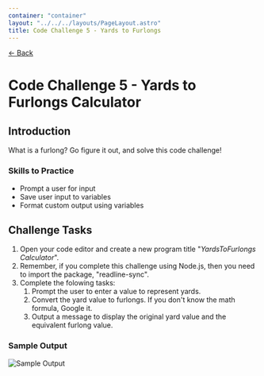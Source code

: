 ```yaml
---
container: "container"
layout: "../../../layouts/PageLayout.astro"
title: Code Challenge 5 - Yards to Furlongs
---
```


[← Back](/comp-sci/code-challenges/)

# Code Challenge 5 - Yards to Furlongs Calculator

## Introduction

What is a furlong? Go figure it out, and solve this code challenge!

### Skills to Practice

- Prompt a user for input
- Save user input to variables
- Format custom output using variables

## Challenge Tasks

1. Open your code editor and create a new program title "_YardsToFurlongs Calculator_".
2. Remember, if you complete this challenge using Node.js, then you need to import the package, "readline-sync".
3. Complete the folowing tasks:
   1. Prompt the user to enter a value to represent yards.
   2. Convert the yard value to furlongs. If you don't know the math formula, Google it.
   3. Output a message to display the original yard value and the equivalent furlong value.

### Sample Output

![Sample Output](/assets/img/code-challenges/challenge-5-yards-to-furl-sample.gif)

